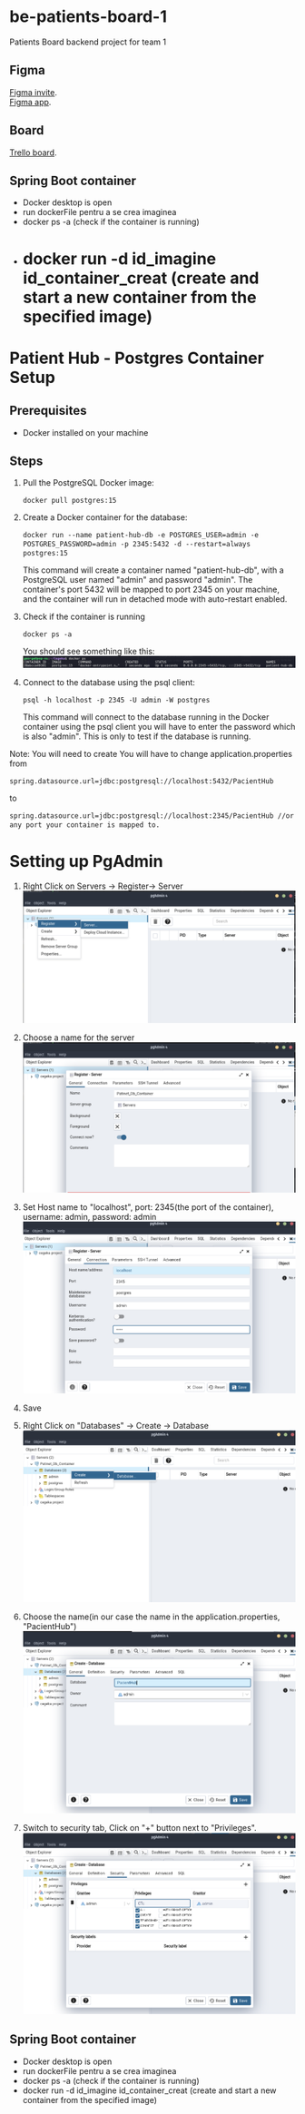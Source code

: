 # be-patients-board-1
Patients Board backend project for team 1


## Figma
[Figma invite](https://www.figma.com/team_invite/redeem/0frX58c9uYY5SZt6QjH26V).  
[Figma app](https://www.figma.com/files/project/85287217/Team-project?fuid=1227273931196471268).  

## Board
[Trello board](https://trello.com/b/NfHY4ZKY/task-boarf).
## Spring Boot container
- Docker desktop is open
- run dockerFile pentru a se crea imaginea
- docker ps -a (check if the container is running)
- docker run -d  id_imagine id_container_creat (create and start a new container from the specified image)
  =======
# Patient Hub - Postgres Container Setup


## Prerequisites

- Docker installed on your machine

## Steps

1. Pull the PostgreSQL Docker image:

    ```
    docker pull postgres:15
    ```

2. Create a Docker container for the database:

    ```
    docker run --name patient-hub-db -e POSTGRES_USER=admin -e POSTGRES_PASSWORD=admin -p 2345:5432 -d --restart=always postgres:15
    ```

   This command will create a container named "patient-hub-db", with a PostgreSQL user named "admin" and password "admin".
   The container's port 5432 will be mapped to port 2345 on your machine, and the container will run in detached mode with auto-restart enabled.

3. Check if the container is running

    ```
    docker ps -a
    ```
   You should see something like this: ![img.png](images/img.png)
4. Connect to the database using the psql client:

    ```
    psql -h localhost -p 2345 -U admin -W postgres
    ```

   This command will connect to the database running in the Docker container using the psql client you will have to enter the password which is also "admin". This is only to test if the database is running.

Note:
You will need to create
You will have to change application.properties from
   ```
   spring.datasource.url=jdbc:postgresql://localhost:5432/PacientHub
   ```
to
   ```
   spring.datasource.url=jdbc:postgresql://localhost:2345/PacientHub //or any port your container is mapped to.
   ```



# Setting up PgAdmin
1. Right Click on Servers -> Register-> Server
   ![img_1.png](images/img_1.png)

2. Choose a name for the server
   ![img_2.png](images/img_2.png)
3. Set Host name to "localhost", port: 2345(the port of the container), username: admin, password: admin
   ![img_3.png](images/img_3.png)
4. Save
5. Right Click on "Databases" -> Create -> Database
   ![img_4.png](images/img_4.png)
6. Choose the name(in our case the name in the application.properties, "PacientHub")
   ![img_5.png](images/img_5.png)
7. Switch to security tab, Click on "+" button next to "Privileges".
   ![img_6.png](images/img_6.png)

## Spring Boot container
- Docker desktop is open 
 - run dockerFile pentru a se crea imaginea
 - docker ps -a (check if the container is running)
 - docker run -d  id_imagine id_container_creat (create and start a new container from the specified image)

